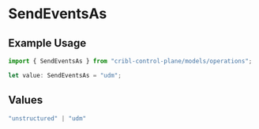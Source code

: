 # SendEventsAs

## Example Usage

```typescript
import { SendEventsAs } from "cribl-control-plane/models/operations";

let value: SendEventsAs = "udm";
```

## Values

```typescript
"unstructured" | "udm"
```